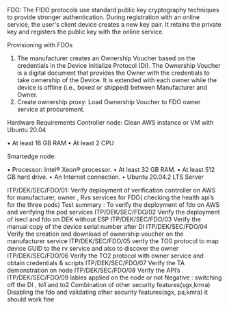 FDO:
The FIDO protocols use standard public key cryptography techniques to provide stronger authentication. During registration with an online service, the user's client device creates a new key pair. It retains the private key and registers the public key with the online service.

Provisioning with FDOs
1.	The manufacturer creates an Ownership Voucher based on the credentials in the Device Initialize Protocol (DI). The Ownership Voucher is a digital document that provides the Owner with the credentials to take ownership of the Device. It is extended with each owner while the device is offline (i.e., boxed or shipped) between Manufacturer and Owner.
2.	Create ownership proxy: Load Ownership Voucher to FDO owner service at procurement.

Hardware Requirements
Controller node:
Clean AWS instance or VM with Ubuntu 20.04

•	At least 16 GB RAM
•	At least 2 CPU 

    
 
  Smartedge node:

•	Processor: Intel® Xeon® processor.
•	At least 32 GB RAM.
•	At least 512 GB hard drive.
•	An Internet connection.
•	Ubuntu 20.04.2 LTS Server



ITP/DEK/SEC/FDO/01: Verify deployment of verification controller on AWS for manufacturer, owner , Rvs services for FDO( checking the health api’s for the three pods)
Test summary :
To verify the deployment of fdo on AWS and verifying the pod services 
ITP/DEK/SEC/FDO/02 Verify the deployment of isecl and fdo on DEK without ESP 
ITP/DEK/SEC/FDO/03 Verify the manual copy of the device serial number after DI
ITP/DEK/SEC/FDO/04 Verify the creation and download  of ownership voucher on the manufacturer service 
ITP/DEK/SEC/FDO/05 verify the TO0 protocol to map device GUID to the rv service and also to discover the owner
ITP/DEK/SEC/FDO/06 Verify the TO2 protocol with owner service and obtain credentials & scripts 
ITP/DEK/SEC/FDO/07 Verify the TA demonstration on node 
ITP/DEK/SEC/FDO/08 Verify the  API’s
ITP/DEK/SEC/FDO/09  lables applied on the node or not 
Negative :  switching off the DI , to1 and to2 
Combination of other security features(sgx,kmra)
Disabling the fdo and validating other security features(sgx, pa,kmra) it should work fine 



 









